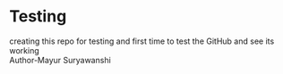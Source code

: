 # Testing
creating this repo for testing and first time to test the GitHub and see its working
<br>
Author-Mayur Suryawanshi
